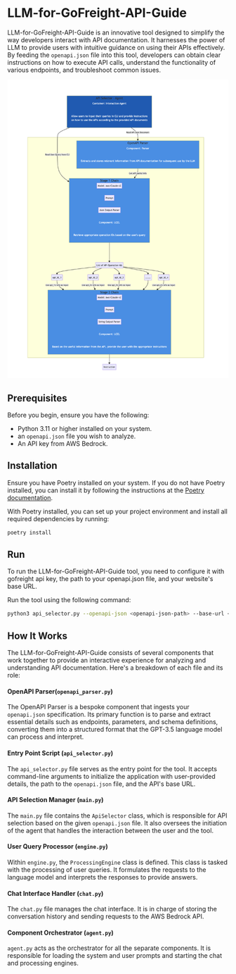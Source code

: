 # LLM-for-GoFreight-API-Guide

LLM-for-GoFreight-API-Guide is an innovative tool designed to simplify the way developers interact with API documentation. It harnesses the power of LLM to provide users with intuitive guidance on using their APIs effectively. By feeding the `openapi.json` file into this tool, developers can obtain clear instructions on how to execute API calls, understand the functionality of various endpoints, and troubleshoot common issues.


![image](./images/flow_chart.png)

## Prerequisites

Before you begin, ensure you have the following:

- Python 3.11 or higher installed on your system.
- an `openapi.json` file you wish to analyze.
- An API key from AWS Bedrock.

## Installation

Ensure you have Poetry installed on your system. If you do not have Poetry installed, you can install it by following the instructions at the [Poetry documentation](https://python-poetry.org/docs/).

With Poetry installed, you can set up your project environment and install all required dependencies by running:

```bash
poetry install
```

## Run

To run the LLM-for-GoFreight-API-Guide tool, you need to configure it with gofreight api key, the path to your openapi.json file, and your website's base URL.

Run the tool using the following command:

```bash
python3 api_selector.py --openapi-json <openapi-json-path> --base-url <your-website-base-url> --gf_api_key <your-gofreight-api-key>
```
  

## How It Works

The LLM-for-GoFreight-API-Guide consists of several components that work together to provide an interactive experience for analyzing and understanding API documentation. Here's a breakdown of each file and its role:

#### OpenAPI Parser(`openapi_parser.py`)
The OpenAPI Parser is a bespoke component that ingests your `openapi.json` specification. Its primary function is to parse and extract essential details such as endpoints, parameters, and schema definitions, converting them into a structured format that the GPT-3.5 language model can process and interpret.

#### Entry Point Script (`api_selector.py`)
The `api_selector.py` file serves as the entry point for the tool. It accepts command-line arguments to initialize the application with user-provided details, the path to the `openapi.json` file, and the API's base URL.

#### API Selection Manager (`main.py`)
The `main.py` file contains the `ApiSelector` class, which is responsible for API selection based on the given `openapi.json` file. It also oversees the initiation of the agent that handles the interaction between the user and the tool.

#### User Query Processor (`engine.py`)
Within `engine.py`, the `ProcessingEngine` class is defined. This class is tasked with the processing of user queries. It formulates the requests to the language model and interprets the responses to provide answers.

#### Chat Interface Handler (`chat.py`)
The `chat.py` file manages the chat interface. It is in charge of storing the conversation history and sending requests to the AWS Bedrock API. 

#### Component Orchestrator (`agent.py`)
`agent.py` acts as the orchestrator for all the separate components. It is responsible for loading the system and user prompts and starting the chat and processing engines.

